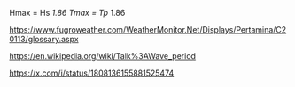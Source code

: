 Hmax = Hs *1.86
Tmax = Tp* 1.86

<https://www.fugroweather.com/WeatherMonitor.Net/Displays/Pertamina/C20113/glossary.aspx>

<https://en.wikipedia.org/wiki/Talk%3AWave_period>

https://x.com/i/status/1808136155881525474